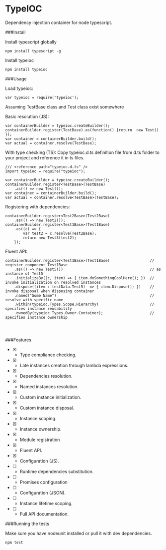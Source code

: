 TypeIOC
=======

Dependency injection container for node typescript.

###Install

Install typescript globally

```
npm install typescript -g
```

Install typeioc

```
npm install typeioc
```

###Usage

Load typeioc:

```
var typeioc = require('typeioc');
```

Assuming TestBase class and Test class exist somewhere 

Basic resolution (JS):
```
var containerBuilder = typeioc.createBuilder();
containerBuilder.register(TestBase).as(function() {return  new Test() });
var container = containerBuilder.build();
var actual = container.resolve(TestBase);
```

With type checking (TS):
Copy typeioc.d.ts definition file from d.ts folder to your project and reference it in ts files.

```
/// <reference path="typeioc.d.ts" />
import typeioc = require("typeioc");

var containerBuilder = typeioc.createBuilder();
containerBuilder.register<TestBase>(TestBase)
    .as(() => new Test());
var container = containerBuilder.build();
var actual = container.resolve<TestBase>(TestBase);
```

Registering with dependencies:
```
containerBuilder.register<Test2Base>(Test2Base)
    .as(() => new Test2());
containerBuilder.register<Test1Base>(Test1Base)
    .as((c) => {
        var test2 = c.resolve(Test2Base);
        return new Test3(test2);
    });
```

Fluent API:
```
containerBuilder.register<Test1Base>(Test1Base)                  // register component Test1Base
    .as(() => new Test5())                                       // as instance of Test5
    .initializeBy((c, item) => { item.doSomethingCoolHere(); })  // invoke initialization on resolved instances
    .dispose((item : testData.Test5)  => { item.Dispose(); })    // invoke disposal when disposing container
    .named("Some Name")                                          // resolve with specific name
    .within(typeioc.Types.Scope.Hierarchy)                       // specifies instance reusability
    .ownedBy(typeioc.Types.Owner.Container);                     // specifies instance ownership




```

###Features

- [x] - Type compliance checking.
- [x] - Late instances creation through lambda expressions.
- [x] - Dependencies resolution.
- [x] - Named instances resolution.
- [x] - Custom instance initialization.
- [x] - Custom instance disposal.
- [x] - Instance scoping.
- [x] - Instance ownership.
- [x] - Module registration
- [x] - Fluent API.
- [x] - Configuration (JS).
- [ ] - Runtime dependencies substitution.
- [ ] - Promises configuration
- [ ] - Configuration (JSON).
- [ ] - Instance lifetime scoping.
- [ ] - Full API documentation.

###Running the tests

Make sure you have nodeunit installed or pull it with dev dependencies.

```
npm test
```
